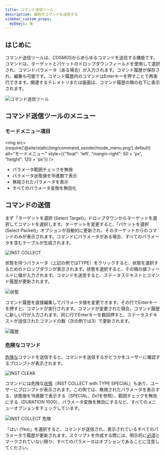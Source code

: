 ```yaml
---
title: コマンド送信ツール
description: 個別のコマンドを送信する
sidebar_custom_props:
  myEmoji: 🛠️
---
```


## はじめに

コマンド送信ツールは、COSMOSからあらゆるコマンドを送信する機能です。コマンドは、ターゲットとパケットのドロップダウンフィールドを使用して選択され、コマンドパラメータ（ある場合）が入力されます。コマンド履歴が保存され、編集も可能です。コマンド履歴内のコマンドはEnterキーを押すことで再実行できます。関連するテレメトリまたは画面は、コマンド履歴の隣の右下に表示されます。

![コマンド送信ツール](/img/command_sender/command_sender.png)

## コマンド送信ツールのメニュー

### モードメニュー項目

<!-- Image sized to match up with bullets -->

<img src={require('@site/static/img/command_sender/mode_menu.png').default}
alt="モードメニュー"
style={{"float": 'left', "margin-right": 50 + 'px', "height": 120 + 'px'}} />

- パラメータ範囲チェックを無視
- パラメータ状態値を16進数で表示
- 無視されたパラメータを表示
- すべてのパラメータ変換を無効化

## コマンドの送信

まず「ターゲットを選択 (Select Target)」ドロップダウンからターゲットを選択してコマンドを選択します。ターゲットを変更すると、「パケットを選択 (Select Packet)」オプションが自動的に更新され、そのターゲットからのコマンドのみが表示されます。コマンドにパラメータがある場合、すべてのパラメータを含むテーブルが生成されます。

![INST COLLECT](/img/command_sender/inst_collect.png)

状態を持つパラメータ（上記の例ではTYPE）をクリックすると、状態を選択するためのドロップダウンが表示されます。状態を選択すると、その隣の値フィールドに値が入力されます。コマンドを送信すると、ステータステキストとコマンド履歴が更新されます。

![状態](/img/command_sender/collect_states.png)

コマンド履歴を直接編集してパラメータ値を変更できます。その行でEnterキーを押すと、コマンドが実行されます。コマンドが変更された場合、コマンド履歴に新しい行が入力されます。同じ行でEnterキーを数回押すと、ステータステキストが送信されたコマンドの数（次の例では3）で更新されます。

![履歴](/img/command_sender/history.png)

### 危険なコマンド

[危険な](../configuration/command.md#hazardous)コマンドを送信すると、コマンドを送信するかどうかをユーザーに確認するプロンプトが表示されます。

![INST CLEAR](/img/command_sender/inst_clear.png)

コマンドには危険な[状態](../configuration/command.md#state)（INST COLLECT with TYPE SPECIAL）もあり、ユーザーにプロンプトが表示されます。この例では、無視されたパラメータを表示する、状態値を16進数で表示する（SPECIAL、0x1を参照）、範囲チェックを無効にする（DURATION 1000）、パラメータ変換を無効にするなど、すべてのメニューオプションをチェックしています。

![INST COLLECT 危険](/img/command_sender/inst_collect_hazardous.png)

「はい (Yes)」を選択すると、コマンドが送信され、表示されているすべてのパラメータで履歴が更新されます。スクリプトを作成する際には、明示的に[必須](../configuration/command.md#required)とマークされていない限り、すべてのパラメータはオプションであることに注意してください。